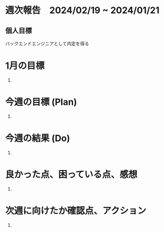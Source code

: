 # 週次報告　2024/02/19 ~ 2024/01/21

## 個人目標
バックエンドエンジニアとして内定を得る

# 1月の目標
1. 
# 今週の目標 (Plan)
1. 
# 今週の結果 (Do)
1. 

# 良かった点、困っている点、感想
1. 
 
# 次週に向けたか確認点、アクション
1. 
